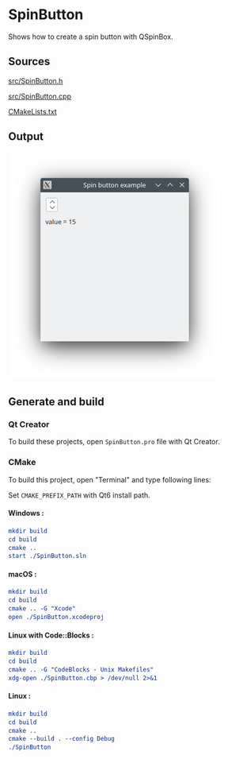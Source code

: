 # SpinButton

Shows how to create a spin button with QSpinBox.

## Sources

[src/SpinButton.h](src/SpinButton.h)

[src/SpinButton.cpp](src/SpinButton.cpp)

[CMakeLists.txt](CMakeLists.txt)

## Output

![Screenshot](../../../docs/Pictures/SpinButton.png)

## Generate and build

### Qt Creator

To build these projects, open `SpinButton.pro` file with Qt Creator.

### CMake

To build this project, open "Terminal" and type following lines:

Set `CMAKE_PREFIX_PATH` with Qt6 install path.

#### Windows :

``` cmake
mkdir build
cd build
cmake ..
start ./SpinButton.sln
```

#### macOS :

``` cmake
mkdir build
cd build
cmake .. -G "Xcode"
open ./SpinButton.xcodeproj
```

#### Linux with Code::Blocks :

``` cmake
mkdir build
cd build
cmake .. -G "CodeBlocks - Unix Makefiles"
xdg-open ./SpinButton.cbp > /dev/null 2>&1
```

#### Linux :

``` cmake
mkdir build
cd build
cmake .. 
cmake --build . --config Debug
./SpinButton
```
